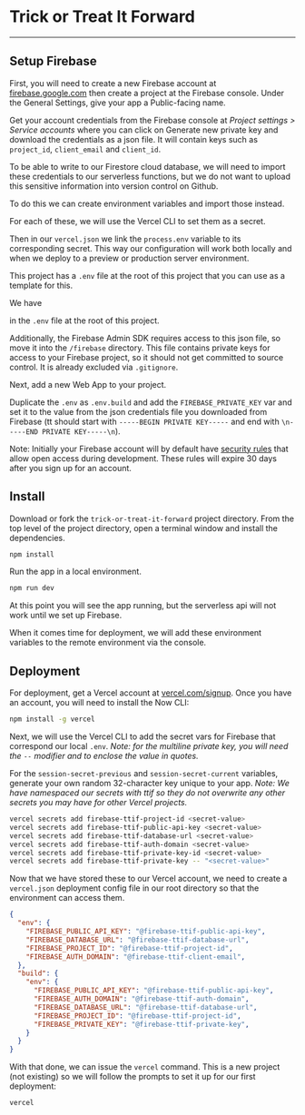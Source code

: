 # Trick or Treat It Forward

---

## Setup Firebase

First, you will need to create a new Firebase account at [firebase.google.com](https://firebase.google.com/) then create a project at the Firebase console. Under the General Settings, give your app a Public-facing name.

Get your account credentials from the Firebase console at _Project settings > Service accounts_ where you can click on Generate new private key and download the credentials as a json file. It will contain keys such as `project_id`, `client_email` and `client_id`. 

To be able to write to our Firestore cloud database, we will need to import these credentials to our serverless functions, but we do not want to upload this sensitive information into version control on Github.

To do this we can create environment variables and import those instead. 

For each of these, we will use the Vercel CLI to set them as a secret.





Then in our `vercel.json` we link the `process.env` variable to its corresponding secret. This way our configuration will work both locally and when we deploy to a preview or production server environment.






This project has a `.env` file at the root of this project that you can use as a template for this.




We have 








in the `.env` file at the root of this project.

Additionally, the Firebase Admin SDK requires access to this json file, so move it into the `/firebase` directory. This file contains private keys for access to your Firebase project, so it should not get committed to source control. It is already excluded via `.gitignore`.

Next, add a new Web App to your project.

Duplicate the `.env` as `.env.build` and add the `FIREBASE_PRIVATE_KEY` var and set it to the value from the json credentials file you downloaded from Firebase (tt should start with `-----BEGIN PRIVATE KEY-----` and end with `\n-----END PRIVATE KEY-----\n`).

Note: Initially your Firebase account will by default have [security rules](https://firebase.google.com/docs/firestore/security/overview) that allow open access during development. These rules will expire 30 days after you sign up for an account.

## Install

Download or fork the `trick-or-treat-it-forward` project directory. From the top level of the project directory, open a terminal window and install the dependencies.

```sh
npm install
```

Run the app in a local environment.

```sh
npm run dev
```

At this point you will see the app running, but the serverless api will not work until we set up Firebase.

When it comes time for deployment, we will add these environment variables to the remote environment via the console. 


## Deployment

For deployment, get a Vercel account at [vercel.com/signup](https://vercel.com/signup). Once you have an account, you will need to install the Now CLI:

```sh
npm install -g vercel
```

Next, we will use the Vercel CLI to add the secret vars for Firebase that correspond our local `.env`. _Note: for the multiline private key, you will need the `--` modifier and to enclose the value in quotes._

For the `session-secret-previous` and `session-secret-current` variables, generate your own random 32-character key unique to your app. _Note: We have namespaced our secrets with ttif so they do not overwrite any other secrets you may have for other Vercel projects._

```sh
vercel secrets add firebase-ttif-project-id <secret-value>
vercel secrets add firebase-ttif-public-api-key <secret-value>
vercel secrets add firebase-ttif-database-url <secret-value>
vercel secrets add firebase-ttif-auth-domain <secret-value>
vercel secrets add firebase-ttif-private-key-id <secret-value>
vercel secrets add firebase-ttif-private-key -- "<secret-value>"
```

Now that we have stored these to our Vercel account, we need to create a `vercel.json` deployment config file in our root directory so that the environment can access them.

```json
{
  "env": {
    "FIREBASE_PUBLIC_API_KEY": "@firebase-ttif-public-api-key",
    "FIREBASE_DATABASE_URL": "@firebase-ttif-database-url",
    "FIREBASE_PROJECT_ID": "@firebase-ttif-project-id",
    "FIREBASE_AUTH_DOMAIN": "@firebase-ttif-client-email",
  },
  "build": {
    "env": {
      "FIREBASE_PUBLIC_API_KEY": "@firebase-ttif-public-api-key",
      "FIREBASE_AUTH_DOMAIN": "@firebase-ttif-auth-domain",
      "FIREBASE_DATABASE_URL": "@firebase-ttif-database-url",
      "FIREBASE_PROJECT_ID": "@firebase-ttif-project-id",
      "FIREBASE_PRIVATE_KEY": "@firebase-ttif-private-key",
    }
  }
}
```

With that done, we can issue the `vercel` command. This is a new project (not existing) so we will follow the prompts to set it up for our first deployment:

```sh
vercel
```